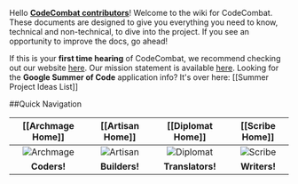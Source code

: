 Hello [**CodeCombat contributors**](http://codecombat.com/contribute)! Welcome to the wiki for CodeCombat. These documents are designed to give you everything you need to know, technical and non-technical, to dive into the project. If you see an opportunity to improve the docs, go ahead!  

If this is your **first time hearing** of CodeCombat, we recommend checking out our website [here](codecombat.com).  Our mission statement is available [here](https://github.com/codecombat/codecombat/wiki/Mission-statement).  Looking for the **Google Summer of Code** application info? It's over here: [[Summer Project Ideas List]]

##Quick Navigation

| [[Archmage Home]]     | [[Artisan Home]]  | [[Diplomat Home]]  | [[Scribe Home]] |
| :---------------: | :-----------: | :------------: | :---------: |
| ![Archmage](http://codecombat.com/images/pages/contribute/tile_archmage.png)         | ![Artisan](http://codecombat.com/images/pages/contribute/tile_artisan.png) | ![Diplomat](http://codecombat.com/images/pages/contribute/tile_diplomat.png)          | ![Scribe](http://codecombat.com/images/pages/contribute/tile_scribe.png)            |
| **Coders!**          | **Builders!**      |   **Translators!**          | **Writers!**            |
